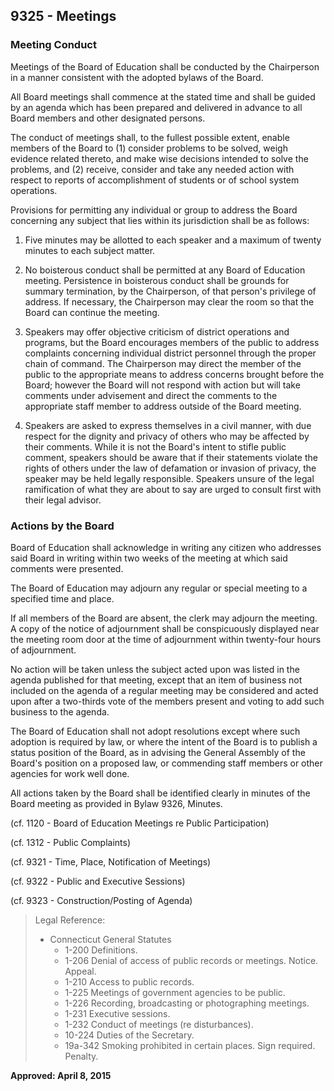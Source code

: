 ## 9325 - Meetings

### Meeting Conduct

Meetings of the Board of Education shall be conducted by the Chairperson in a manner consistent with the adopted bylaws of the Board.

All Board meetings shall commence at the stated time and shall be guided by an agenda which has been prepared and delivered in advance to all Board members and other designated persons.

The conduct of meetings shall, to the fullest possible extent, enable members of the Board to (1) consider problems to be solved, weigh evidence related thereto, and make wise decisions intended to solve the problems, and (2) receive, consider and take any needed action with respect to reports of accomplishment of students or of school system operations.

Provisions for permitting any individual or group to address the Board concerning any subject that lies within its jurisdiction shall be as follows:

1.  Five minutes may be allotted to each speaker and a maximum of twenty minutes to each subject matter.

2.  No boisterous conduct shall be permitted at any Board of Education meeting.  Persistence in boisterous    conduct shall be grounds for summary termination, by the Chairperson, of that person's privilege of address.  If necessary, the Chairperson may clear the room so that the Board can continue the meeting.

3.  Speakers may offer objective criticism of district operations and programs, but the Board encourages members of the public to address complaints concerning individual district personnel through the proper chain of command. The Chairperson may direct the member of the public to the appropriate means to address concerns brought before the Board; however the Board will not respond with action but will take comments under advisement and direct the comments to the appropriate staff member to address outside of the Board meeting.

4.  Speakers are asked to express themselves in a civil manner, with due respect for the dignity and privacy of others who may be affected by their comments. While it is not the Board's intent to stifle public comment, speakers should be aware that if their statements violate the rights of others under the law of defamation or invasion of privacy, the speaker may be held legally responsible. Speakers unsure of the legal ramification of what they are about to say are urged to consult first with their legal advisor.

### Actions by the Board

Board of Education shall acknowledge in writing any citizen who addresses said Board in writing within two weeks of the meeting at which said comments were presented.

The Board of Education may adjourn any regular or special meeting to a specified time and place.

If all members of the Board are absent, the clerk may adjourn the meeting.  A copy of the notice of adjournment shall be conspicuously displayed near the meeting room door at the time of adjournment within twenty-four hours of adjournment.

No action will be taken unless the subject acted upon was listed in the agenda published for that meeting, except that an item of business not included on the agenda of a regular meeting may be considered and acted upon after a two-thirds vote of the members present and voting to add such business to the agenda.

The Board of Education shall not adopt resolutions except where such adoption is required by law, or where the intent of the Board is to publish a status position of the Board, as in advising the General Assembly of the Board's position on a proposed law, or commending staff members or other agencies for work well done.

All actions taken by the Board shall be identified clearly in minutes of the Board meeting as provided in Bylaw 9326, Minutes.

(cf. 1120 - Board of Education Meetings re Public Participation)

(cf. 1312 - Public Complaints)

(cf. 9321 - Time, Place, Notification of Meetings)

(cf. 9322 - Public and Executive Sessions)

(cf. 9323 - Construction/Posting of Agenda)

> Legal Reference: 
> 
> * Connecticut General Statutes
>   * 1-200 Definitions.
>   * 1-206 Denial of access of public records or meetings.  Notice.  Appeal.
>   * 1-210 Access to public records.
>   * 1-225 Meetings of government agencies to be public.
>   * 1-226 Recording, broadcasting or photographing meetings.
>   * 1-231 Executive sessions.
>   * 1-232 Conduct of meetings (re disturbances).
>   * 10-224 Duties of the Secretary.
>   * 19a-342 Smoking prohibited in certain places.  Sign required.  Penalty.

**Approved:  April 8, 2015**
